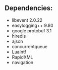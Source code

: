 ## Dependencies:

- libevent 2.0.22
- easylogging++ 9.80
- google protobuf 3.1
- hiredis
- ajson
- concurrentqueue
- LuaIntf
- RapidXML
- navigation